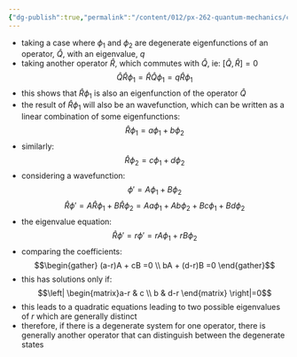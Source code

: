 ```yaml
---
{"dg-publish":true,"permalink":"/content/012/px-262-quantum-mechanics/c-the-basic-postulates/px-262-c9c-compatibility-of-measurements/","noteIcon":"1","created":"2024-11-25T10:50:32.000+00:00","updated":"2024-12-15T11:16:22.123+00:00"}
---
```


- taking a case where $\phi_{1}$ and $\phi_{2}$ are degenerate eigenfunctions of an operator, $\hat Q$, with an eigenvalue, $q$
- taking another operator $\hat R$, which commutes with $\hat Q$, ie: $[\hat Q, \hat R] = 0$
$$\hat Q \hat R \phi_{1} = \hat R \hat Q \phi_{1} = q \hat R \phi_{1}$$
- this shows that $\hat R \phi_{1}$ is also an eigenfunction of the operator $\hat Q$
- the result of $\hat R\phi_{1}$ will also be an wavefunction, which can be written as a linear combination of some eigenfunctions: 
  $$\hat R \phi_{1} = a \phi_{1}+ b\phi_{2}$$
- similarly: 
  $$\hat R \phi_{2}= c\phi_{1}+ d\phi_{2}$$
- considering a wavefunction: 
  $$\phi' = A\phi_{1} + B\phi_{2}$$
$$\hat R \phi' = A\hat R \phi_{1}+ B\hat R \phi_{2} = Aa\phi_{1}+ Ab\phi_{2}+ Bc\phi_{1} + Bd\phi_{2}$$
- the eigenvalue equation: 
  $$\hat R \phi' = r\phi' = rA\phi_{1}+ rB\phi_{2}$$
- comparing the coefficients: 
$$\begin{gather}
	(a-r)A + cB =0 \\
	bA + (d-r)B =0
\end{gather}$$
- this has solutions only if: 
  $$\left| \begin{matrix}a-r & c  \\ b & d-r \end{matrix} \right|=0$$
- this leads to a quadratic equations leading to two possible eigenvalues of $r$ which are generally distinct
- therefore, if there is a degenerate system for one operator, there is generally another operator that can distinguish between the degenerate states